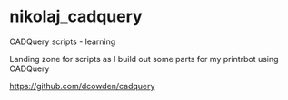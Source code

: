 # nikolaj_cadquery
CADQuery scripts - learning

Landing zone for scripts as I build out some parts for my printrbot using CADQuery


https://github.com/dcowden/cadquery
